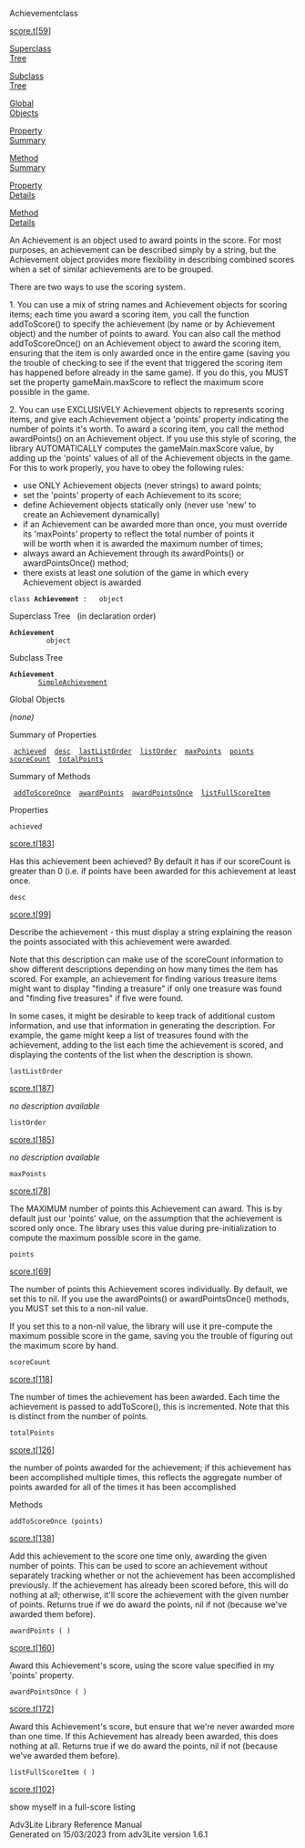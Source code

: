 <span class="title">Achievement</span><span class="type">class</span>

[score.t](../file/score.t.html)\[[59](../source/score.t.html#59)\]

[Superclass  
Tree](#_SuperClassTree_)

[Subclass  
Tree](#_SubClassTree_)

[Global  
Objects](#_ObjectSummary_)

[Property  
Summary](#_PropSummary_)

[Method  
Summary](#_MethodSummary_)

[Property  
Details](#_Properties_)

[Method  
Details](#_Methods_)

<div class="fdesc">

An Achievement is an object used to award points in the score. For most
purposes, an achievement can be described simply by a string, but the
Achievement object provides more flexibility in describing combined
scores when a set of similar achievements are to be grouped.

There are two ways to use the scoring system.

1\. You can use a mix of string names and Achievement objects for
scoring items; each time you award a scoring item, you call the function
addToScore() to specify the achievement (by name or by Achievement
object) and the number of points to award. You can also call the method
addToScoreOnce() on an Achievement object to award the scoring item,
ensuring that the item is only awarded once in the entire game (saving
you the trouble of checking to see if the event that triggered the
scoring item has happened before already in the same game). If you do
this, you MUST set the property gameMain.maxScore to reflect the maximum
score possible in the game.

2\. You can use EXCLUSIVELY Achievement objects to represents scoring
items, and give each Achievement object a 'points' property indicating
the number of points it's worth. To award a scoring item, you call the
method awardPoints() on an Achievement object. If you use this style of
scoring, the library AUTOMATICALLY computes the gameMain.maxScore value,
by adding up the 'points' values of all of the Achievement objects in
the game. For this to work properly, you have to obey the following
rules:

  
- use ONLY Achievement objects (never strings) to award points;  
- set the 'points' property of each Achievement to its score;  
- define Achievement objects statically only (never use 'new' to  
create an Achievement dynamically)  
- if an Achievement can be awarded more than once, you must override  
its 'maxPoints' property to reflect the total number of points it  
will be worth when it is awarded the maximum number of times;  
- always award an Achievement through its awardPoints() or  
awardPointsOnce() method;  
- there exists at least one solution of the game in which every  
Achievement object is awarded

`class `**`Achievement`**` :   object`

</div>

<span id="_SuperClassTree_"></span>

<div class="mjhd">

<span class="hdln">Superclass Tree</span>   (in declaration order)

</div>

**`Achievement`**  
`         object`  
<span id="_SubClassTree_"></span>

<div class="mjhd">

<span class="hdln">Subclass Tree</span>  

</div>

**`Achievement`**  
`         `[`SimpleAchievement`](../object/SimpleAchievement.html)  
<span id="_ObjectSummary_"></span>

<div class="mjhd">

<span class="hdln">Global Objects</span>  

</div>

*(none)* <span id="_PropSummary_"></span>

<div class="mjhd">

<span class="hdln">Summary of Properties</span>  

</div>

` `[`achieved`](#achieved)`  `[`desc`](#desc)`  `[`lastListOrder`](#lastListOrder)`  `[`listOrder`](#listOrder)`  `[`maxPoints`](#maxPoints)`  `[`points`](#points)`  `[`scoreCount`](#scoreCount)`  `[`totalPoints`](#totalPoints)`  `

<span id="_MethodSummary_"></span>

<div class="mjhd">

<span class="hdln">Summary of Methods</span>  

</div>

` `[`addToScoreOnce`](#addToScoreOnce)`  `[`awardPoints`](#awardPoints)`  `[`awardPointsOnce`](#awardPointsOnce)`  `[`listFullScoreItem`](#listFullScoreItem)`  `

<span id="_Properties_"></span>

<div class="mjhd">

<span class="hdln">Properties</span>  

</div>

<span id="achieved"></span>

`achieved`

[score.t](../file/score.t.html)\[[183](../source/score.t.html#183)\]

<div class="desc">

Has this achievement been achieved? By default it has if our scoreCount
is greater than 0 (i.e. if points have been awarded for this achievement
at least once.

</div>

<span id="desc"></span>

`desc`

[score.t](../file/score.t.html)\[[99](../source/score.t.html#99)\]

<div class="desc">

Describe the achievement - this must display a string explaining the
reason the points associated with this achievement were awarded.

Note that this description can make use of the scoreCount information to
show different descriptions depending on how many times the item has
scored. For example, an achievement for finding various treasure items
might want to display "finding a treasure" if only one treasure was
found and "finding five treasures" if five were found.

In some cases, it might be desirable to keep track of additional custom
information, and use that information in generating the description. For
example, the game might keep a list of treasures found with the
achievement, adding to the list each time the achievement is scored, and
displaying the contents of the list when the description is shown.

</div>

<span id="lastListOrder"></span>

`lastListOrder`

[score.t](../file/score.t.html)\[[187](../source/score.t.html#187)\]

<div class="desc">

*no description available*

</div>

<span id="listOrder"></span>

`listOrder`

[score.t](../file/score.t.html)\[[185](../source/score.t.html#185)\]

<div class="desc">

*no description available*

</div>

<span id="maxPoints"></span>

`maxPoints`

[score.t](../file/score.t.html)\[[78](../source/score.t.html#78)\]

<div class="desc">

The MAXIMUM number of points this Achievement can award. This is by
default just our 'points' value, on the assumption that the achievement
is scored only once. The library uses this value during
pre-initialization to compute the maximum possible score in the game.

</div>

<span id="points"></span>

`points`

[score.t](../file/score.t.html)\[[69](../source/score.t.html#69)\]

<div class="desc">

The number of points this Achievement scores individually. By default,
we set this to nil. If you use the awardPoints() or awardPointsOnce()
methods, you MUST set this to a non-nil value.

If you set this to a non-nil value, the library will use it pre-compute
the maximum possible score in the game, saving you the trouble of
figuring out the maximum score by hand.

</div>

<span id="scoreCount"></span>

`scoreCount`

[score.t](../file/score.t.html)\[[118](../source/score.t.html#118)\]

<div class="desc">

The number of times the achievement has been awarded. Each time the
achievement is passed to addToScore(), this is incremented. Note that
this is distinct from the number of points.

</div>

<span id="totalPoints"></span>

`totalPoints`

[score.t](../file/score.t.html)\[[126](../source/score.t.html#126)\]

<div class="desc">

the number of points awarded for the achievement; if this achievement
has been accomplished multiple times, this reflects the aggregate number
of points awarded for all of the times it has been accomplished

</div>

<span id="_Methods_"></span>

<div class="mjhd">

<span class="hdln">Methods</span>  

</div>

<span id="addToScoreOnce"></span>

`addToScoreOnce (points)`

[score.t](../file/score.t.html)\[[138](../source/score.t.html#138)\]

<div class="desc">

Add this achievement to the score one time only, awarding the given
number of points. This can be used to score an achievement without
separately tracking whether or not the achievement has been accomplished
previously. If the achievement has already been scored before, this will
do nothing at all; otherwise, it'll score the achievement with the given
number of points. Returns true if we do award the points, nil if not
(because we've awarded them before).

</div>

<span id="awardPoints"></span>

`awardPoints ( )`

[score.t](../file/score.t.html)\[[160](../source/score.t.html#160)\]

<div class="desc">

Award this Achievement's score, using the score value specified in my
'points' property.

</div>

<span id="awardPointsOnce"></span>

`awardPointsOnce ( )`

[score.t](../file/score.t.html)\[[172](../source/score.t.html#172)\]

<div class="desc">

Award this Achievement's score, but ensure that we're never awarded more
than one time. If this Achievement has already been awarded, this does
nothing at all. Returns true if we do award the points, nil if not
(because we've awarded them before).

</div>

<span id="listFullScoreItem"></span>

`listFullScoreItem ( )`

[score.t](../file/score.t.html)\[[102](../source/score.t.html#102)\]

<div class="desc">

show myself in a full-score listing

</div>

<div class="ftr">

Adv3Lite Library Reference Manual  
Generated on 15/03/2023 from adv3Lite version 1.6.1

</div>
